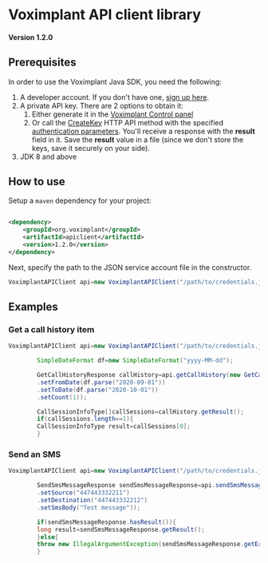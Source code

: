 # Voximplant API client library

#### Version 1.2.0

## Prerequisites

In order to use the Voximplant Java SDK, you need the following:

1. A developer account. If you don't have one, [sign up here](https://voximplant.com/sign-up/).
1. A private API key. There are 2 options to obtain it:
    1. Either generate it in the [Voximplant Control panel](https://manage.voximplant.com/settings/service_accounts)
    1. Or call the [CreateKey](https://voximplant.com/docs/references/httpapi/managing_role_system#createkey) HTTP API
       method with the
       specified [authentication parameters](https://voximplant.com/docs/references/httpapi/auth_parameters). You'll
       receive a response with the __result__ field in it. Save the __result__ value in a file (since we don't store the
       keys, save it securely on your side).
1. JDK 8 and above

## How to use

Setup a `maven` dependency for your project:

```xml

<dependency>
    <groupId>org.voximplant</groupId>
    <artifactId>apiclient</artifactId>
    <version>1.2.0</version>
</dependency>
```

Next, specify the path to the JSON service account file in the constructor.

```java
VoximplantAPIClient api=new VoximplantAPIClient("/path/to/credentials.json");
```

## Examples

### Get a call history item

```java
VoximplantAPIClient api=new VoximplantAPIClient("/path/to/credentials.json");

        SimpleDateFormat df=new SimpleDateFormat("yyyy-MM-dd");

        GetCallHistoryResponse callHistory=api.getCallHistory(new GetCallHistoryRequest()
        .setFromDate(df.parse("2020-09-01"))
        .setToDate(df.parse("2020-10-01"))
        .setCount(1));

        CallSessionInfoType[]callSessions=callHistory.getResult();
        if(callSessions.length==1){
        CallSessionInfoType result=callSessions[0];
        }
```

### Send an SMS

```java
VoximplantAPIClient api=new VoximplantAPIClient("/path/to/credentials.json");

        SendSmsMessageResponse sendSmsMessageResponse=api.sendSmsMessage(new SendSmsMessageRequest()
        .setSource("447443332211")
        .setDestination("447443332212")
        .setSmsBody("Test message"));

        if(sendSmsMessageResponse.hasResult()){
        long result=sendSmsMessageResponse.getResult();
        }else{
        throw new IllegalArgumentException(sendSmsMessageResponse.getError().getMsg());
        }
```
